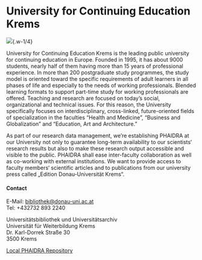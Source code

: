 # University for Continuing Education Krems

![](/assets/external/img/logos/donau-uni.gif){.w-1/4}

University for Continuing Education Krems is the leading public university for continuing education in Europe. Founded in 1995, it has about 9000 students, nearly half of them having more than 15 years of professional experience. In more than 200 postgraduate study programmes, the study model is oriented toward the specific requirements of adult learners in all phases of life and especially to the needs of working professionals. Blended learning formats to support part-time study for working professionals are offered. Teaching and research are focused on today’s social, organizational and technical issues. For this reason, the University specifically focuses on interdisciplinary, cross-linked, future-oriented fields of specialization in the faculties “Health and Medicine”, “Business and Globalization” and “Education, Art and Architecture.” 

As part of our research data management, we’re establishing PHAIDRA at our University not only to guarantee long-term availability  to our scientists‘ research results but also to make these research output accessible and visible to the public. PHAIDRA shall ease inter-faculty collaboration as well as co-working with external institutions. We want to provide access to faculty members‘ scientific articles and to publications from our university press called „Edition Donau-Universität Krems“.

#### Contact

E-Mail: <bibliothek@donau-uni.ac.at>  
Tel: +432732 893 2240  

Universitätsbibliothek und Universitätsarchiv  
Universität für Weiterbildung Krems  
Dr. Karl-Dorrek Straße 30  
3500 Krems

[Local PHAIDRA Repository](https://door.donau-uni.ac.at/)
